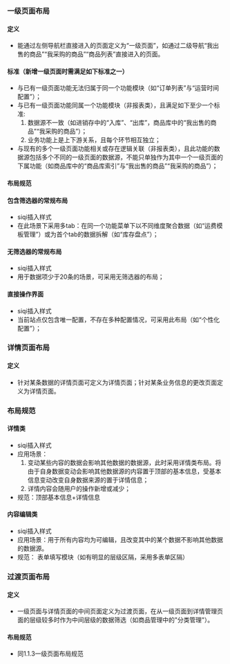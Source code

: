 ### 一级页面布局
####  定义
* 能通过左侧导航栏直接进入的页面定义为“一级页面”，如通过二级导航“我出售的商品”“我采购的商品”“商品列表”直接进入的页面。

#### 标准（新增一级页面时需满足如下标准之一）
* 与已有一级页面功能无法归属于同一个功能模块（如“订单列表”与“运营时间配置”）；
* 与已有一级页面功能同属一个功能模块（非报表类），且满足如下至少一个标准:
    1. 数据源不一致（如进销存中的“入库”、“出库”，商品库中的“我出售的商品”“我采购的商品”）；
    2. 业务功能上是上下游关系，且每个环节相互独立；
* 与现有的多个一级页面功能相关或存在逻辑关联（非报表类），且此功能的数据源包括多个不同的一级页面的数据源，不能只单独作为其中一个一级页面的下属功能（如商品库中的“商品库索引”与“我出售的商品”“我采购的商品”）；

#### 布局规范
#### 包含筛选器的常规布局
* siqi插入样式
* 在此场景下采用多tab：在同一个功能菜单下以不同维度聚合数据（如“运费模板管理”）或为首个tab的数据拆解（如“库存盘点”）；

####  无筛选器的常规布局
* siqi插入样式
* 用于数据项少于20条的场景，可采用无筛选器的布局；

####  直接操作界面
* siqi插入样式
* 当前站点仅包含唯一配置，不存在多种配置情况，可采用此布局（如“个性化配置”）；

### 详情页面布局
#### 定义
* 针对某条数据的详情页面可定义为详情页面；针对某条业务信息的更改页面定义为详情页面。

### 布局规范
#### 详情类
* siqi插入样式
* 应用场景：
    1. 变动某些内容的数据会影响其他数据的数据源，此时采用详情类布局。将由于自身数据变动会影响其他数据源的内容置于顶部的基本信息，受基本信息变动改变自身数据来源的置于详情信息；
    2. 详情内容会随用户的操作新增或减少；
* 规范：顶部基本信息+详情信息

#### 内容编辑类
* siqi插入样式
* 应用场景：用于所有内容均为可编辑，且改变其中的某个数据不影响其他数据的数据源。
* 规范： 表单填写模块（如有明显的层级区隔，采用多表单区隔）

### 过渡页面布局
#### 定义
* 一级页面与详情页面的中间页面定义为过渡页面，在从一级页面到详情管理页面的层级较多时作为中间层级的数据筛选（如商品管理中的"分类管理"）。

#### 布局规范
* 同1.1.3一级页面布局规范
